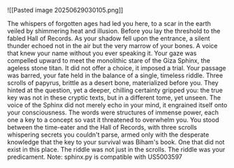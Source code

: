 

![[Pasted image 20250629030105.png]]

The whispers of forgotten ages had led you here, to a scar in the earth veiled by shimmering heat and illusion. Before you lay the threshold to the fabled Hall of Records. As your shadow fell upon the entrance, a silent thunder echoed not in the air but the very marrow of your bones. A voice that knew your name without you ever speaking it. Your gaze was compelled upward to meet the monolithic stare of the Giza Sphinx, the ageless stone titan. It did not offer a choice, it imposed a trial. Your passage was barred, your fate held in the balance of a single, timeless riddle. Three scrolls of papyrus, brittle as a desert bone, materialized before you. They hinted at the question, yet a deeper, chilling certainty gripped you: the true key was not in these cryptic texts, but in a different tome, yet unseen. The voice of the Sphinx did not merely echo in your mind, it engrained itself onto your consciousness. The words were structures of immense power, each one a key to a concept so vast it threatened to overwhelm you. You stood between the time-eater and the Hall of Records, with three scrolls whispering secrets you couldn't parse, armed only with the desperate knowledge that the key to your survival was Biham's book. One that did not exist in this place. The riddle was not just in the scrolls. The riddle was your predicament. Note: sphinx.py is compatible with US5003597


